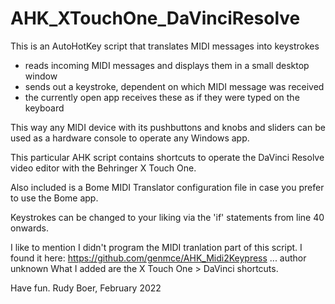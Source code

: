 # AHK_XTouchOne_DaVinciResolve

This is an AutoHotKey script that translates MIDI messages into keystrokes
 - reads incoming MIDI messages and displays them in a small desktop window
 - sends out a keystroke, dependent on which MIDI message was received
 - the currently open app receives these as if they were typed on the keyboard
 
 This way any MIDI device with its pushbuttons and knobs and sliders can be used as a hardware
 console to operate any Windows app.
 
 This particular AHK script contains shortcuts to operate the DaVinci Resolve
 video editor with the Behringer X Touch One.
 
 Also included is a Bome MIDI Translator configuration file in case you prefer to use the Bome app.
 
 Keystrokes can be changed to your liking via the 'if' statements from line 40 onwards.
 
 I like to mention I didn't program the MIDI tranlation part of this script.
 I found it here: https://github.com/genmce/AHK_Midi2Keypress ... author unknown
 What I added are the X Touch One > DaVinci shortcuts.
 
 Have fun.
 Rudy Boer, February 2022
 
